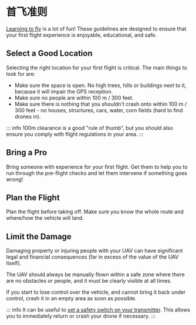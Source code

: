# 首飞准则

[Learning to fly](../flying/basic_flying.md) is a lot of fun!
These guidelines are designed to ensure that your first flight experience is enjoyable, educational, and safe.

## Select a Good Location

Selecting the right location for your first flight is critical.
The main things to look for are:

- Make sure the space is open.
  No high trees, hills or buildings next to it, because it will impair the GPS reception.
- Make sure no people are within 100 m / 300 feet.
- Make sure there is nothing that you shouldn't crash onto within 100 m / 300 feet - no houses, structures, cars, water, corn fields (hard to find drones in).

::: info
100m clearance is a good "rule of thumb", but you should also ensure you comply with flight regulations in your area.
:::

## Bring a Pro

Bring someone with experience for your first flight.
Get them to help you to run through the pre-flight checks and let them intervene if something goes wrong!

## Plan the Flight

Plan the flight before taking off.
Make sure you know the whole route and where/how the vehicle will land.

## Limit the Damage

Damaging property or injuring people with your UAV can have significant legal and financial consequences (far in excess of the value of the UAV itself).

The UAV should always be manually flown within a safe zone where there are no obstacles or people, and it must be clearly visible at all times.

If you start to lose control over the vehicle, and cannot bring it back under control, crash it in an empty area as soon as possible.

::: info
It can be useful to [set a safety switch on your transmitter](../config/safety.md#emergency-switches).
This allows you to immediately return or crash your drone if necessary.
:::
